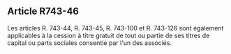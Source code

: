 Article R743-46
----
Les articles R. 743-44, R. 743-45, R. 743-100 et R. 743-126 sont également
applicables à la cession à titre gratuit de tout ou partie de ses titres de
capital ou parts sociales consentie par l'un des associés.
